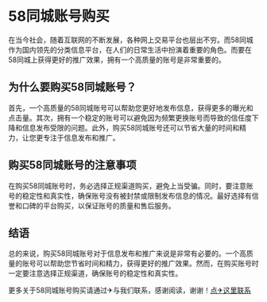 # 58同城账号购买

在当今社会，随着互联网的不断发展，各种网上交易平台也层出不穷。而58同城作为国内领先的分类信息平台，在人们的日常生活中扮演着重要的角色。而要在58同城上获得更好的推广效果，拥有一个高质量的账号是非常重要的。

## 为什么要购买58同城账号？

首先，一个高质量的58同城账号可以帮助您更好地发布信息，获得更多的曝光和点击量。其次，拥有一个稳定的账号可以避免因为频繁更换账号而导致的信任度下降和信息发布受限的问题。此外，购买58同城账号还可以节省大量的时间和精力，让您更专注于信息发布和推广。

## 购买58同城账号的注意事项

在购买58同城账号时，务必选择正规渠道购买，避免上当受骗。同时，要注意账号的稳定性和真实性，确保账号没有被封禁或限制发布信息的情况。最好选择有信誉和口碑的平台购买，以保证账号的质量和售后服务。

## 结语

总的来说，购买58同城账号对于信息发布和推广来说是非常有必要的。一个高质量的账号可以帮助您节省时间和精力，获得更好的推广效果。然而，在购买账号时一定要注意选择正规渠道，确保账号的稳定性和真实性。

更多关于58同城账号购买请通过✈与我们联系，感谢阅读，谢谢！[点✈这里联系](https://w.k02.cc)